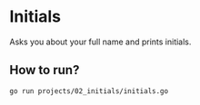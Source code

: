 # Initials

Asks you about your full name and prints initials.

## How to run?

`go run projects/02_initials/initials.go`
